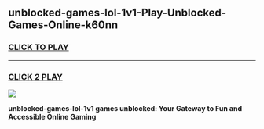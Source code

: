 
## unblocked-games-lol-1v1-Play-Unblocked-Games-Online-k60nn
<h3>
<a href="https://premium76.site?title=unblocked-games-lol-1v1&ref=25A">CLICK TO PLAY</a></h3>
<hr>

<h3>
<a href="https://premium76.site?title=unblocked-games-lol-1v1&ref=25A">CLICK 2 PLAY</a>
  
</h3>

<a href="https://premium76.site?title=unblocked-games-lol-1v1&ref=25A"><img src="https://clearcache.store/games.png"></a>


**unblocked-games-lol-1v1 games unblocked: Your Gateway to Fun and Accessible Online Gaming**

